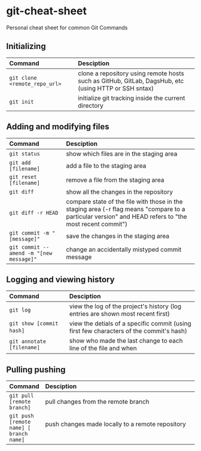 # git-cheat-sheet

Personal cheat sheet for common Git Commands


## Initializing

|         **Command**           	|                                               **Desciption**                                              	|
|:--------------------------------------   |:---------------------------------------------------------------------------------------------------------	|
| ```git clone <remote_repo_url> ``` | clone a repository using remote hosts such as GitHub, GitLab, DagsHub, etc (using HTTP or SSH sntax) 	|
| ```git init```                 	| initialize git tracking inside the current directory                                                      	|

## Adding and modifying files

|              **Command**              	|                                                                     **Desciption**                                                                     	|
|:-------------------------------------	|:------------------------------------------------------------------------------------------------------------------------------------------------------	|
| ```git status ```                        	| show which files are in the staging area                                                                                                               	|
| ```git add [filename]  ```                  	| add a file to the staging area                                                                                                                         	|
| ```git reset [filename] ```             	| remove a file from the staging area                                                                                                                    	|
| ```git diff  ```                      	| show all the changes in the repository                                                                                                                 	|
| ```git diff -r HEAD ```                  	| compare state of the file with those in the staging area (-r flag means "compare to a particular version" and HEAD refers to "the most recent commit") 	|
| ```git commit -m "[message]"  ```          	| save the changes in the staging area                                                                                                                   	|
| ```git commit --amend -m "[new message]" ```	| change an accidentally mistyped commit message                                                                                                         	|

## Logging and viewing history

|       **Command**       	|                                      **Desciption**                                     	|
|:-----------------------	|:---------------------------------------------------------------------------------------	|
| ```git log```                 	| view the log of the project's history (log entries are shown most recent first)         	|
| ```git show [commit hash] ```  &nbsp;&nbsp;&nbsp;&nbsp;&nbsp;&nbsp;&nbsp;&nbsp;| view the detials of a specific commit (using first few characters of the commit's hash) 	|
|```git annotate [filename] ```	| show who made the last change to each line of the file and when                &nbsp;&nbsp;&nbsp;&nbsp;&nbsp;&nbsp;&nbsp;&nbsp;&nbsp;&nbsp;&nbsp;&nbsp;&nbsp;&nbsp;&nbsp;&nbsp;&nbsp;&nbsp;&nbsp;|

## Pulling pushing

|              **Command**              	|                  **Desciption**                  	|
|:-------------------------------------	|:------------------------------------------------|
| ```git pull [remote branch]  ```       	| pull changes from the remote branch              	|
| ```git push [remote name] [ branch name] ```	| push changes made locally to a remote repository 	&nbsp;&nbsp;&nbsp;&nbsp;&nbsp;&nbsp;&nbsp;&nbsp;&nbsp;&nbsp;&nbsp;&nbsp;&nbsp;&nbsp;&nbsp;&nbsp;&nbsp;&nbsp;&nbsp;&nbsp;&nbsp;&nbsp;&nbsp;&nbsp;&nbsp;&nbsp;&nbsp;&nbsp;&nbsp;&nbsp;&nbsp;&nbsp;&nbsp;&nbsp;&nbsp;&nbsp;&nbsp;&nbsp;&nbsp;&nbsp;&nbsp;&nbsp;&nbsp;&nbsp;&nbsp;&nbsp;&nbsp;&nbsp;&nbsp;&nbsp;&nbsp;&nbsp;&nbsp;&nbsp;&nbsp;&nbsp;&nbsp;&nbsp;&nbsp;&nbsp;&nbsp;&nbsp;&nbsp;&nbsp;&nbsp;&nbsp;&nbsp;&nbsp;&nbsp;&nbsp;&nbsp;&nbsp;&nbsp;&nbsp;&nbsp;&nbsp;&nbsp;&nbsp;&nbsp;&nbsp;&nbsp;&nbsp;&nbsp;&nbsp;&nbsp;&nbsp;&nbsp;&nbsp;&nbsp;&nbsp;&nbsp;&nbsp;&nbsp;&nbsp;&nbsp;&nbsp;&nbsp;&nbsp;&nbsp;&nbsp;&nbsp;&nbsp;&nbsp;&nbsp;|


